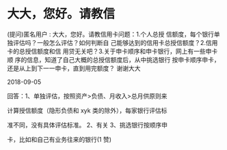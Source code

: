 # 大大，您好。请教信

(提问)匿名用户 : 大大，您好。请教信用卡问题：1.个人总授 信额度，每个银行单独评估吗？一般怎么评估？如何判断自 己能够达到的信用卡总授信额度？2.信用卡的总授信额度和信 用贷无关吧？3.关于申卡顺序和申卡银行，网上有一些申卡顺 序的信息，知道了自己大概的总授信额度后，从中挑选银行 按申卡顺序申卡，还是从上到下一一申卡，直到用完额度？ 谢谢大大

2018-09-05

回答：1、单独评估，按照资产>负债、月收入>总月供原则来

计算授信额度（隐形负债和 xyk 类的除外），每家银行评估标

准不同，没有具体评估标准。 2、有关 3、挑选银行按顺序申

卡，比如和自己有业务往来的银行(1 赞)